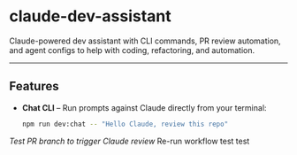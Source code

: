# claude-dev-assistant

Claude-powered dev assistant with CLI commands, PR review automation, and agent configs to help with coding, refactoring, and automation.

---

## Features

- **Chat CLI** – Run prompts against Claude directly from your terminal:
  ```bash
  npm run dev:chat -- "Hello Claude, review this repo"
_Test PR branch to trigger Claude review_
  
 
 R e - r u n   w o r k f l o w   t e s t 
 
 test
